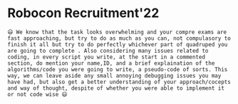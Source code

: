 # Robocon Recruitment'22



`😃 We know that the task looks overwhelming and your compre exams are fast approaching, but try to do as much as you can, not compulasory to finish it all but try to do perfectly whichever part of quadruped you are going to complete . Also considering many issues related to coding, in every script you write, at the start in a commented section, do mention your name,ID, and a brief explaination of the algorithms/code you were going to write, a pseudo-code of sorts. This way, we can leave aside any small annoying debugging issues you may have had, but also get a better understanding of your approach/cocepts and way of thought, despite of whether you were able to implement it or not code wise 😃  ` 
